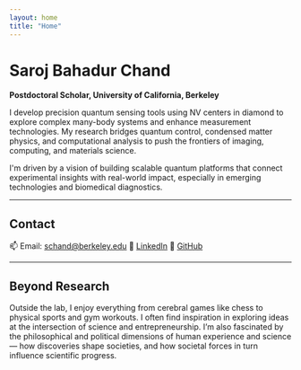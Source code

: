 ```yaml
---
layout: home
title: "Home"
---
```


# Saroj Bahadur Chand

**Postdoctoral Scholar, University of California, Berkeley**

I develop precision quantum sensing tools using NV centers in diamond to explore complex many-body systems and enhance measurement technologies. My research bridges quantum control, condensed matter physics, and computational analysis to push the frontiers of imaging, computing, and materials science.

I'm driven by a vision of building scalable quantum platforms that connect experimental insights with real-world impact, especially in emerging technologies and biomedical diagnostics.

---

## Contact

📫 Email: schand@berkeley.edu
🔗 [LinkedIn](https://www.linkedin.com/in/sarojc23/)
🐙 [GitHub](https://github.com/sarojc23)

---

## Beyond Research

Outside the lab, I enjoy everything from cerebral games like chess to physical sports and gym workouts. I often find inspiration in exploring ideas at the intersection of science and entrepreneurship. I’m also fascinated by the philosophical and political dimensions of human experience and science — how discoveries shape societies, and how societal forces in turn influence scientific progress.
